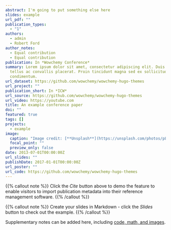 ```yaml
---
abstract: I'm going to put something else here
slides: example
url_pdf: ""
publication_types:
  - "1"
authors:
  - admin
  - Robert Ford
author_notes:
  - Equal contribution
  - Equal contribution
publication: In *Wowchemy Conference*
summary: Lorem ipsum dolor sit amet, consectetur adipiscing elit. Duis posuere
  tellus ac convallis placerat. Proin tincidunt magna sed ex sollicitudin
  condimentum.
url_dataset: https://github.com/wowchemy/wowchemy-hugo-themes
url_project: ""
publication_short: In *ICW*
url_source: https://github.com/wowchemy/wowchemy-hugo-themes
url_video: https://youtube.com
title: An example conference paper
doi: ""
featured: true
tags: []
projects:
  - example
image:
  caption: "Image credit: [**Unsplash**](https://unsplash.com/photos/pLCdAaMFLTE)"
  focal_point: ""
  preview_only: false
date: 2013-07-01T00:00:00Z
url_slides: ""
publishDate: 2017-01-01T00:00:00Z
url_poster: ""
url_code: https://github.com/wowchemy/wowchemy-hugo-themes
---
```


{{% callout note %}}
Click the _Cite_ button above to demo the feature to enable visitors to import publication metadata into their reference management software.
{{% /callout %}}

{{% callout note %}}
Create your slides in Markdown - click the _Slides_ button to check out the example.
{{% /callout %}}

Supplementary notes can be added here, including [code, math, and images](https://wowchemy.com/docs/writing-markdown-latex/).
